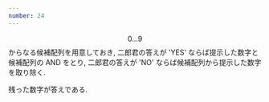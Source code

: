 ```yaml
---
number: 24
---
```

$$ 0 \dots 9 $$ からなる候補配列を用意しておき, 二郎君の答えが 'YES' ならば提示した数字と候補配列の AND をとり, 二郎君の答えが 'NO' ならば候補配列から提示した数字を取り除く.

残った数字が答えである.
